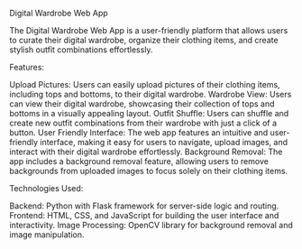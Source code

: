 Digital Wardrobe Web App

The Digital Wardrobe Web App is a user-friendly platform that allows users to curate their digital wardrobe, organize their clothing items, and create stylish outfit combinations effortlessly.

Features:

Upload Pictures: Users can easily upload pictures of their clothing items, including tops and bottoms, to their digital wardrobe.
Wardrobe View: Users can view their digital wardrobe, showcasing their collection of tops and bottoms in a visually appealing layout.
Outfit Shuffle: Users can shuffle and create new outfit combinations from their wardrobe with just a click of a button.
User Friendly Interface: The web app features an intuitive and user-friendly interface, making it easy for users to navigate, upload images, and interact with their digital wardrobe effortlessly.
Background Removal: The app includes a background removal feature, allowing users to remove backgrounds from uploaded images to focus solely on their clothing items.

Technologies Used:

Backend: Python with Flask framework for server-side logic and routing.
Frontend: HTML, CSS, and JavaScript for building the user interface and interactivity.
Image Processing: OpenCV library for background removal and image manipulation.
